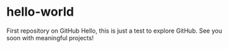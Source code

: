 # hello-world
First repository on GitHub
Hello,
this is just a test to explore GitHub.
See you soon with meaningful projects!

